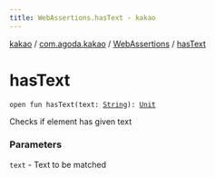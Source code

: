 ```yaml
---
title: WebAssertions.hasText - kakao
---
```


[kakao](../../index.html) / [com.agoda.kakao](../index.html) / [WebAssertions](index.html) / [hasText](.)

# hasText

`open fun hasText(text: `[`String`](https://kotlinlang.org/api/latest/jvm/stdlib/kotlin/-string/index.html)`): `[`Unit`](https://kotlinlang.org/api/latest/jvm/stdlib/kotlin/-unit/index.html)

Checks if element has given text

### Parameters

`text` - Text to be matched